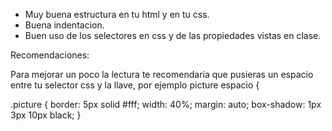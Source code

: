 - Muy buena estructura en tu html y en tu css.
- Buena indentacion.
- Buen uso de los selectores en css y de las propiedades vistas en clase.

Recomendaciones:

Para mejorar un poco la lectura te recomendaria que pusieras un espacio entre tu selector css y la llave, por ejemplo picture espacio {

.picture {
border: 5px solid #fff;
width: 40%;
margin: auto;
box-shadow: 1px 3px 10px black;
}
